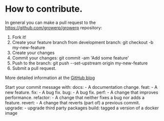 # How to contribute.

In general you can make a pull request to the https://github.com/growerp/growerp repository:

1. Fork it!
2. Create your feature branch from development branch: git checkout -b my-new-feature
3. Create your changes
4. Commit your changes: git commit -am 'Add some feature'
5. Push to the branch: git push --set-upstream origin my-new-feature
6. Submit a pull request.

More detailed information at the [GitHub blog](https://github.blog/developer-skills/github/beginners-guide-to-github-creating-a-pull-request/) 


Start your commit message with:
    docs:   - A documentation change.
    feat:   - A new feature.
    fix:    - A bug fix.
    bug:    - A bug fix.
    perf:   - A change that improves performance.
    refactor: - A change that neither fixes a bug nor adds a feature.
    revert: - A change that reverts (part of) a previous commit.
    upgrade: - upgrade third party packages
    build:  tagged a version of a docker image


